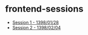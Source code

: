 # frontend-sessions

- [Session 1 - 1398/01/28](/Session-001)
- [Session 2 - 1398/02/04](/Session-002)

